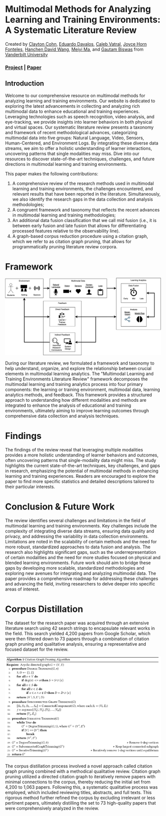 # Multimodal Methods for Analyzing Learning and Training Environments: A Systematic Literature Review
Created by <a href="" target="_blank">Clayton Cohn</a>, <a href="" target="_blank">Eduardo Davalos</a>, <a href="" target="_blank">Caleb Vatral</a>, <a href="" target="_blank">Joyce Horn Fonteles</a>, <a href="" target="_blank">Hanchen David Wang</a>,  <a href="" target="_blank">Meiyi Ma</a>, and <a href="" target="_black">Gautam Biswas</a> from <a href="" target="_blank">Vanderbilt University</a>

### [Project](https://oele-isis-vanderbilt.github.io/MMLTE_SLR) | [Paper](./static/pdfs/Examining_Multimodal_Methods_for_Analyzing_Learning_and_Training_Environments__A_Systematic_Literature_Review__ACM_Computing_Surveys_.pdf)

<!-- ## Citation
If you find our work useful in your research, please consider citing: -->

## Introduction

Welcome to our comprehensive resource on multimodal methods for analyzing learning and training environments. Our website is dedicated to exploring the latest advancements in collecting and analyzing rich multimodal data to enhance educational and training experiences. Leveraging technologies such as speech recognition, video analysis, and eye-tracking, we provide insights into learner behaviors in both physical and virtual spaces. Our systematic literature review presents a taxonomy and framework of recent methodological advances, categorizing multimodal data into five groups: Natural Language, Video, Sensors, Human-Centered, and Environment Logs. By integrating these diverse data streams, we aim to offer a holistic understanding of learner interactions, uncovering patterns that single modalities may miss. Dive into our resources to discover state-of-the-art techniques, challenges, and future directions in multimodal learning and training environments. 

This paper makes the following contributions:

1. A comprehensive review of the research methods used in multimodal learning and training environments, the challenges encountered, and relevant results that have been reported in the literature. Simultaneously, we also identify the research gaps in the data collection and analysis methodologies;
2. A congruent framework and taxonomy that reflects the recent advances in multimodal learning and training methodologies;
3. An additional data fusion classification that we call mid fusion (i.e., it is between early fusion and late fusion that allows for differentiating processed features relative to the observability line).
4. A graph-based corpus reduction procedure using a citation graph, which we refer to as citation graph pruning, that allows for programmatically pruning literature review corpora.

# Framework

![](./static/images/20240502_architecture.png)

During our literature review, we formulated a framework and taxonomy to help understand, organize, and explore the relationship between crucial elements in multimodal learning analytics. The "Multimodal Learning and Training Environments Literature Review" framework decomposes the multimodal learning and training analytics process into four primary components: the learning or training environment, multimodal data, learning analytics methods, and feedback. This framework provides a structured approach to understanding how different modalities and methods are integrated to enhance the analysis of educational and training environments, ultimately aiming to improve learning outcomes through comprehensive data collection and analysis techniques.

# Findings

The findings of the review reveal that leveraging multiple modalities provides a more holistic understanding of learner behaviors and outcomes, often uncovering patterns that single-modality data might miss. The study highlights the current state-of-the-art techniques, key challenges, and gaps in research, emphasizing the potential of multimodal methods in enhancing learning and training experiences. Readers are encouraged to explore the paper to find more specific statistics and detailed descriptions tailored to their particular interests.

# Conclusion & Future Work

The review identifies several challenges and limitations in the field of multimodal learning and training environments. Key challenges include the complexity of integrating diverse data streams, ensuring data quality and privacy, and addressing the variability in data collection environments. Limitations are noted in the scalability of certain methods and the need for more robust, standardized approaches to data fusion and analysis. The research also highlights significant gaps, such as the underrepresentation of certain modalities and the need for more studies focused on physical and blended learning environments. Future work should aim to bridge these gaps by developing more scalable, standardized methodologies and exploring new avenues for integrating and analyzing multimodal data. The paper provides a comprehensive roadmap for addressing these challenges and advancing the field, inviting researchers to delve deeper into specific areas of interest.

# Corpus Distillation

The dataset for the research paper was acquired through an extensive literature search using 42 search strings to encapsulate relevant works in the field. This search yielded 4,200 papers from Google Scholar, which were then filtered down to 73 papers through a combination of citation graph pruning and qualitative analysis, ensuring a representative and focused dataset for the review.

![](/static/images/cgp.png)

The corpus distillation process involved a novel approach called citation graph pruning combined with a methodical qualitative review. Citation graph pruning utilized a directed citation graph to iteratively remove papers with minimal connections to the corpus, thereby reducing the initial set from 4,200 to 1,063 papers. Following this, a systematic qualitative process was employed, which included reviewing titles, abstracts, and full texts. This rigorous method further refined the corpus by excluding irrelevant or less pertinent papers, ultimately distilling the set to 73 high-quality papers that were comprehensively analyzed in the review.
